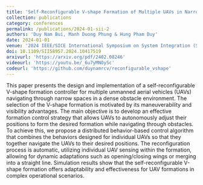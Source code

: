```yaml
---
title: 'Self-Reconfigurable V-shape Formation of Multiple UAVs in Narrow Space Environments'
collection: publications
category: conferences
permalink: /publications/2024-01-sii-2
authors: 'Duy Nam Bui, Manh Duong Phung & Hung Pham Duy'
date: 2024-01-01
venue: '2024 IEEE/SICE International Symposium on System Integration (SII)'
doi: 10.1109/SII58957.2024.10417519
arxivurl: 'https://arxiv.org/pdf/2402.08246'
videourl: 'https://youtu.be/_6u7yMNOySc'
codeurl: 'https://github.com/duynamrcv/reconfigurable_vshape'
---
```


This paper presents the design and implementation of a self-reconfigurable V-shape formation controller for multiple unmanned aerial vehicles (UAVs) navigating through narrow spaces in a dense obstacle environment. The selection of the V-shape formation is motivated by its maneuverability and visibility advantages. The main objective is to develop an effective formation control strategy that allows UAVs to autonomously adjust their positions to form the desired formation while navigating through obstacles. To achieve this, we propose a distributed behavior-based control algorithm that combines the behaviors designed for individual UAVs so that they together navigate the UAVs to their desired positions. The reconfiguration process is automatic, utilizing individual UAV sensing within the formation, allowing for dynamic adaptations such as opening/closing wings or merging into a straight line. Simulation results show that the self-reconfigurable V-shape formation offers adaptability and effectiveness for UAV formations in complex operational scenarios.
